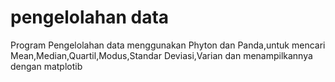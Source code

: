 # pengelolahan data
Program Pengelolahan data menggunakan Phyton dan Panda,untuk mencari Mean,Median,Quartil,Modus,Standar Deviasi,Varian dan menampilkannya dengan matplotib
